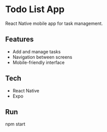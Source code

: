 # Todo List App

React Native mobile app for task management.

## Features
- Add and manage tasks
- Navigation between screens
- Mobile-friendly interface

## Tech
- React Native
- Expo

## Run

npm start

